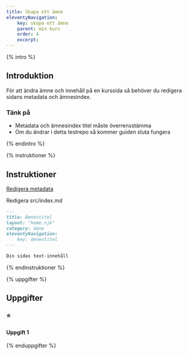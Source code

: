 ```yaml
---
title: Skapa ett ämne
eleventyNavigation:
    key: skapa ett ämne
    parent: min kurs
    order: 4
    excerpt: 
---
```

{% intro %}

## Introduktion
För att ändra ämne och innehåll på en kurssida så behöver du redigera sidans
metadata och ämnesindex.

### Tänk på
 - Metadata och ämnesindex titel måste överrensstämma
 - Om du ändrar i detta testrepo så kommer guiden sluta fungera

{% endintro %}

{% instruktioner %}

## Instruktioner



[Redigera metadata](../tekniken/metadata.html)

Redigera src/index.md

```md
---
title: Ämnestitel
layout: "home.njk"
category: ämne
eleventyNavigation:
    key: ämnestitel
---

Din sidas text-innehåll

```

{% endinstruktioner %}

{% uppgifter %}

## Uppgifter
### ⭐
#### Uppgift 1



{% enduppgifter %}